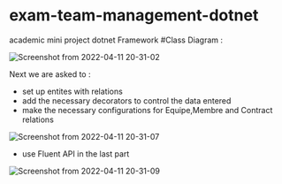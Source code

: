 # exam-team-management-dotnet
academic mini project dotnet Framework 
#Class Diagram :

![Screenshot from 2022-04-11 20-31-02](https://user-images.githubusercontent.com/47992691/162815719-68dc9a04-b2ef-4742-b13b-59755a52d21d.png)


Next we are asked to :
- set up entites with relations
- add the necessary decorators to control the data entered
- make the necessary configurations for Equipe,Membre and Contract relations


![Screenshot from 2022-04-11 20-31-07](https://user-images.githubusercontent.com/47992691/162815739-b2e52c6c-1ca9-4a47-952b-67431454e9f4.png)

- use Fluent API in the last part

![Screenshot from 2022-04-11 20-31-09](https://user-images.githubusercontent.com/47992691/162815762-767f0204-869f-4035-a0f1-ca355346e4f3.png)
